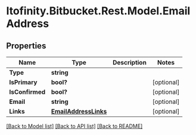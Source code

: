 # Itofinity.Bitbucket.Rest.Model.EmailAddress
## Properties

Name | Type | Description | Notes
------------ | ------------- | ------------- | -------------
**Type** | **string** |  | 
**IsPrimary** | **bool?** |  | [optional] 
**IsConfirmed** | **bool?** |  | [optional] 
**Email** | **string** |  | [optional] 
**Links** | [**EmailAddressLinks**](EmailAddressLinks.md) |  | [optional] 

[[Back to Model list]](../README.md#documentation-for-models) [[Back to API list]](../README.md#documentation-for-api-endpoints) [[Back to README]](../README.md)

